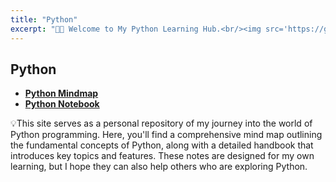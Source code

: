 ```yaml
---
title: "Python"
excerpt: "👋🏻 Welcome to My Python Learning Hub.<br/><img src='https://github.com/JiaxinCaii/jc.personal/blob/master/images/image_python.png'>"
---
```

## Python
 - **[Python Mindmap](https://www.canva.com/design/DAGUyznbOvY/2hQtGwE4yN0mrOktPLnjsg/view?utm_content=DAGUyznbOvY&utm_campaign=share_your_design&utm_medium=link&utm_source=shareyourdesignpanel)**
 - **[Python Notebook](https://jiaxincaii.github.io/jc.personal/files/jc_Python_Notebook.html)**

💡This site serves as a personal repository of my journey into the world of Python programming. Here, you'll find a comprehensive mind map outlining the fundamental concepts of Python, along with a detailed handbook that introduces key topics and features. These notes are designed for my own learning, but I hope they can also help others who are exploring Python.

